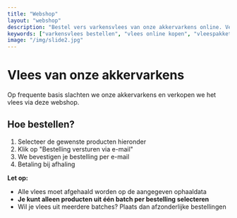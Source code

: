 ```yaml
---
title: "Webshop"
layout: "webshop"
description: "Bestel vers varkensvlees van onze akkervarkens online. Verschillende vleespakketten beschikbaar. Ophalen op de boerderij in Opwijk."
keywords: ["varkensvlees bestellen", "vlees online kopen", "vleespakketten", "lokaal vlees Opwijk", "varkensvlees webshop"]
image: "/img/slide2.jpg"
---
```


# Vlees van onze akkervarkens

Op frequente basis slachten we onze akkervarkens en verkopen we het vlees via deze webshop.

## Hoe bestellen?

1. Selecteer de gewenste producten hieronder
2. Klik op "Bestelling versturen via e-mail"
3. We bevestigen je bestelling per e-mail
4. Betaling bij afhaling

**Let op:**

- Alle vlees moet afgehaald worden op de aangegeven ophaaldata
- **Je kunt alleen producten uit één batch per bestelling selecteren**
- Wil je vlees uit meerdere batches? Plaats dan afzonderlijke bestellingen

